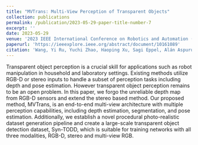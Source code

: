 ```yaml
---
title: "MVTrans: Multi-View Perception of Transparent Objects"
collection: publications
permalink: /publication/2023-05-29-paper-title-number-7
excerpt: ''
date: 2023-05-29
venue: '2023 IEEE International Conference on Robotics and Automation (ICRA)'
paperurl: 'https://ieeexplore.ieee.org/abstract/document/10161089'
citation: 'Wang, Yi Ru, Yuchi Zhao, Haoping Xu, Sagi Eppel, Alán Aspuru-Guzik, Florian Shkurti, and Animesh Garg. “MVTrans: Multi-View Perception of Transparent Objects.” In 2023 IEEE International Conference on Robotics and Automation (ICRA), 3771–78, 2023.'
---
```

Transparent object perception is a crucial skill for applications such as robot manipulation in household and laboratory settings. Existing methods utilize RGB-D or stereo inputs to handle a subset of perception tasks including depth and pose estimation. However transparent object perception remains to be an open problem. In this paper, we forgo the unreliable depth map from RGB-D sensors and extend the stereo based method. Our proposed method, MVTrans, is an end-to-end multi-view architecture with multiple perception capabilities, including depth estimation, segmentation, and pose estimation. Additionally, we establish a novel procedural photo-realistic dataset generation pipeline and create a large-scale transparent object detection dataset, Syn-TODD, which is suitable for training networks with all three modalities, RGB-D, stereo and multi-view RGB. 